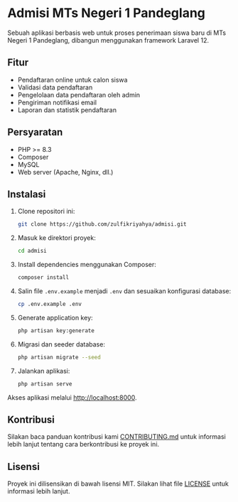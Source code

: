 # Admisi MTs Negeri 1 Pandeglang

Sebuah aplikasi berbasis web untuk proses penerimaan siswa baru di MTs Negeri 1 Pandeglang, dibangun menggunakan framework Laravel 12.

## Fitur

- Pendaftaran online untuk calon siswa
- Validasi data pendaftaran
- Pengelolaan data pendaftaran oleh admin
- Pengiriman notifikasi email
- Laporan dan statistik pendaftaran

## Persyaratan

- PHP >= 8.3
- Composer
- MySQL
- Web server (Apache, Nginx, dll.)

## Instalasi

1. Clone repositori ini:
    ```bash
    git clone https://github.com/zulfikriyahya/admisi.git
    ```

2. Masuk ke direktori proyek:
    ```bash
    cd admisi
    ```

3. Install dependencies menggunakan Composer:
    ```bash
    composer install
    ```

4. Salin file `.env.example` menjadi `.env` dan sesuaikan konfigurasi database:
    ```bash
    cp .env.example .env
    ```

5. Generate application key:
    ```bash
    php artisan key:generate
    ```

6. Migrasi dan seeder database:
    ```bash
    php artisan migrate --seed
    ```

7. Jalankan aplikasi:
    ```bash
    php artisan serve
    ```

Akses aplikasi melalui [http://localhost:8000](http://localhost:8000).

## Kontribusi

Silakan baca panduan kontribusi kami [CONTRIBUTING.md](CONTRIBUTING.md) untuk informasi lebih lanjut tentang cara berkontribusi ke proyek ini.

## Lisensi

Proyek ini dilisensikan di bawah lisensi MIT. Silakan lihat file [LICENSE](LICENSE) untuk informasi lebih lanjut.
